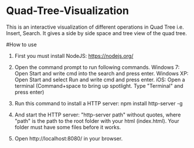 # Quad-Tree-Visualization

This is an interactive visualization of different operations in Quad Tree i.e. Insert, Search. It gives a side by side space and tree view of the quad tree. 


#How to use

1) First you must install NodeJS: https://nodejs.org/

2) Open the command prompt to run following commands.
Windows 7: Open Start and write cmd into the search and press enter.
Windows XP: Open Start and select Run and write cmd and press enter.
iOS: Open a terminal (Command+space to bring up spotlight. Type "Terminal" and press enter)

3) Run this command to install a HTTP server: npm install http-server -g

4) And start the HTTP server: "http-server path" without quotes, where "path" is the path to the root folder with your html (index.html). Your folder must have some files before it works.

5) Open http://localhost:8080/ in your browser.

